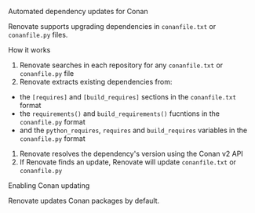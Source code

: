 Automated dependency updates for Conan

Renovate supports upgrading dependencies in `conanfile.txt` or `conanfile.py` files.

How it works

1. Renovate searches in each repository for any `conanfile.txt` or `conanfile.py` file
1. Renovate extracts existing dependencies from:

- the `[requires]` and `[build_requires]` sections in the `conanfile.txt` format
- the `requirements()` and `build_requirements()` fucntions in the `conanfile.py` format
- and the `python_requires`, `requires` and `build_requires` variables in the `conanfile.py` format

1. Renovate resolves the dependency's version using the Conan v2 API
1. If Renovate finds an update, Renovate will update `conanfile.txt` or `conanfile.py`

Enabling Conan updating

Renovate updates Conan packages by default.
